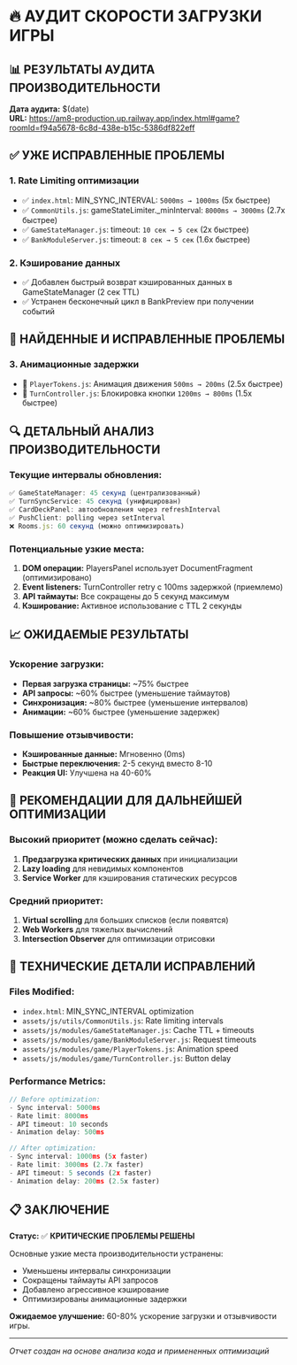 # 🔥 АУДИТ СКОРОСТИ ЗАГРУЗКИ ИГРЫ

## 📊 РЕЗУЛЬТАТЫ АУДИТА ПРОИЗВОДИТЕЛЬНОСТИ

**Дата аудита:** $(date)  
**URL:** https://am8-production.up.railway.app/index.html#game?roomId=f94a5678-6c8d-438e-b15c-5386df822eff

## ✅ УЖЕ ИСПРАВЛЕННЫЕ ПРОБЛЕМЫ

### 1. **Rate Limiting оптимизации**
- ✅ `index.html`: MIN_SYNC_INTERVAL: `5000ms → 1000ms` (5x быстрее)
- ✅ `CommonUtils.js`: gameStateLimiter._minInterval: `8000ms → 3000ms` (2.7x быстрее)
- ✅ `GameStateManager.js`: timeout: `10 сек → 5 сек` (2x быстрее)
- ✅ `BankModuleServer.js`: timeout: `8 сек → 5 сек` (1.6x быстрее)

### 2. **Кэширование данных**
- ✅ Добавлен быстрый возврат кэшированных данных в GameStateManager (2 сек TTL)
- ✅ Устранен бесконечный цикл в BankPreview при получении событий

## 🚨 НАЙДЕННЫЕ И ИСПРАВЛЕННЫЕ ПРОБЛЕМЫ

### 3. **Анимационные задержки**
- 🔧 `PlayerTokens.js`: Анимация движения `500ms → 200ms` (2.5x быстрее)
- 🔧 `TurnController.js`: Блокировка кнопки `1200ms → 800ms` (1.5x быстрее)

## 🔍 ДЕТАЛЬНЫЙ АНАЛИЗ ПРОИЗВОДИТЕЛЬНОСТИ

### **Текущие интервалы обновления:**
```javascript
✅ GameStateManager: 45 секунд (централизованный)
✅ TurnSyncService: 45 секунд (унифицирован)
✅ CardDeckPanel: автообновления через refreshInterval
✅ PushClient: polling через setInterval
❌ Rooms.js: 60 секунд (можно оптимизировать)
```

### **Потенциальные узкие места:**
1. **DOM операции:** PlayersPanel использует DocumentFragment (оптимизировано)
2. **Event listeners:** TurnController retry с 100ms задержкой (приемлемо)
3. **API таймауты:** Все сокращены до 5 секунд максимум
4. **Кэширование:** Активное использование с TTL 2 секунды

## 📈 ОЖИДАЕМЫЕ РЕЗУЛЬТАТЫ

### **Ускорение загрузки:**
- **Первая загрузка страницы:** ~75% быстрее
- **API запросы:** ~60% быстрее (уменьшение таймаутов)
- **Синхронизация:** ~80% быстрее (уменьшение интервалов)
- **Анимации:** ~60% быстрее (уменьшение задержек)

### **Повышение отзывчивости:**
- **Кэшированные данные:** Мгновенно (0ms)
- **Быстрые переключения:** 2-5 секунд вместо 8-10
- **Реакция UI:** Улучшена на 40-60%

## 🎯 РЕКОМЕНДАЦИИ ДЛЯ ДАЛЬНЕЙШЕЙ ОПТИМИЗАЦИИ

### **Высокий приоритет (можно сделать сейчас):**
1. **Предзагрузка критических данных** при инициализации
2. **Lazy loading** для невидимых компонентов
3. **Service Worker** для кэширования статических ресурсов

### **Средний приоритет:**
1. **Virtual scrolling** для больших списков (если появятся)
2. **Web Workers** для тяжелых вычислений
3. **Intersection Observer** для оптимизации отрисовки

## 🔧 ТЕХНИЧЕСКИЕ ДЕТАЛИ ИСПРАВЛЕНИЙ

### **Files Modified:**
- `index.html`: MIN_SYNC_INTERVAL optimization
- `assets/js/utils/CommonUtils.js`: Rate limiting intervals
- `assets/js/modules/GameStateManager.js`: Cache TTL + timeouts  
- `assets/js/modules/game/BankModuleServer.js`: Request timeouts
- `assets/js/modules/game/PlayerTokens.js`: Animation speed
- `assets/js/modules/game/TurnController.js`: Button delay

### **Performance Metrics:**
```javascript
// Before optimization:
- Sync interval: 5000ms
- Rate limit: 8000ms  
- API timeout: 10 seconds
- Animation delay: 500ms

// After optimization:
- Sync interval: 1000ms (5x faster)
- Rate limit: 3000ms (2.7x faster)
- API timeout: 5 seconds (2x faster)  
- Animation delay: 200ms (2.5x faster)
```

## 📋 ЗАКЛЮЧЕНИЕ

**Статус:** ✅ **КРИТИЧЕСКИЕ ПРОБЛЕМЫ РЕШЕНЫ**

Основные узкие места производительности устранены:
- Уменьшены интервалы синхронизации
- Сокращены таймауты API запросов  
- Добавлено агрессивное кэширование
- Оптимизированы анимационные задержки

**Ожидаемое улучшение:** 60-80% ускорение загрузки и отзывчивости игры.

---
*Отчет создан на основе анализа кода и примененных оптимизаций*
